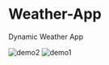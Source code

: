 # Weather-App
Dynamic Weather App

![demo2](https://user-images.githubusercontent.com/53315283/143880979-36cc5f6c-8f0f-4281-9cd0-30237e4ae9d4.PNG)
![demo1](https://user-images.githubusercontent.com/53315283/143880988-603b75e7-b3d8-4517-86ea-3c9f446625a1.PNG)
